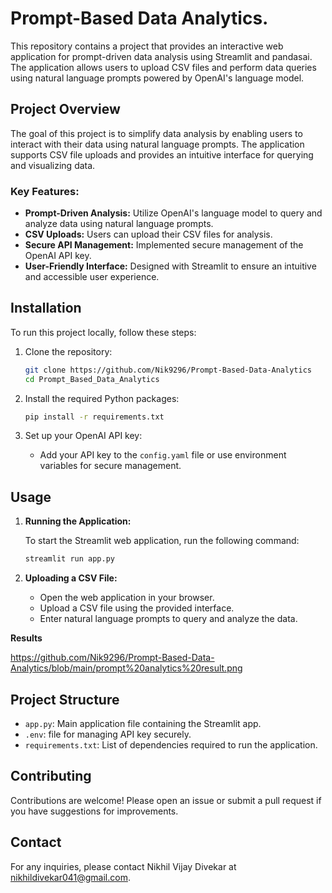 # Prompt-Based Data Analytics.

This repository contains a project that provides an interactive web application for prompt-driven data analysis using Streamlit and pandasai. The application allows users to upload CSV files and perform data queries using natural language prompts powered by OpenAI's language model.

## Project Overview

The goal of this project is to simplify data analysis by enabling users to interact with their data using natural language prompts. The application supports CSV file uploads and provides an intuitive interface for querying and visualizing data.

### Key Features:
- **Prompt-Driven Analysis:** Utilize OpenAI's language model to query and analyze data using natural language prompts.
- **CSV Uploads:** Users can upload their CSV files for analysis.
- **Secure API Management:** Implemented secure management of the OpenAI API key.
- **User-Friendly Interface:** Designed with Streamlit to ensure an intuitive and accessible user experience.

## Installation

To run this project locally, follow these steps:

1. Clone the repository:
    ```bash
    git clone https://github.com/Nik9296/Prompt-Based-Data-Analytics
    cd Prompt_Based_Data_Analytics
    ```

2. Install the required Python packages:
    ```bash
    pip install -r requirements.txt
    ```

3. Set up your OpenAI API key:
    - Add your API key to the `config.yaml` file or use environment variables for secure management.

## Usage

1. **Running the Application:**

    To start the Streamlit web application, run the following command:
    ```bash
    streamlit run app.py
    ```

2. **Uploading a CSV File:**

    - Open the web application in your browser.
    - Upload a CSV file using the provided interface.
    - Enter natural language prompts to query and analyze the data.
      
**Results**

https://github.com/Nik9296/Prompt-Based-Data-Analytics/blob/main/prompt%20analytics%20result.png

## Project Structure

- `app.py`: Main application file containing the Streamlit app.
- `.env`: file for managing API key securely.
- `requirements.txt`: List of dependencies required to run the application.

## Contributing

Contributions are welcome! Please open an issue or submit a pull request if you have suggestions for improvements.

## Contact

For any inquiries, please contact Nikhil Vijay Divekar at nikhildivekar041@gmail.com.
